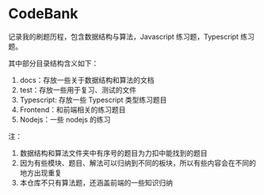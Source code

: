 # CodeBank

记录我的刷题历程，包含数据结构与算法，Javascript 练习题，Typescript 练习题。

其中部分目录结构含义如下：

1. docs：存放一些关于数据结构和算法的文档
2. test：存放一些用于复习、测试的文件
3. Typescript: 存放一些 Typescript 类型练习题目
4. Frontend：和前端相关的练习题目
5. Nodejs：一些 nodejs 的练习

注：

1. 数据结构和算法文件夹中有序号的题目为力扣中能找到的题目
2. 因为有些模块、题目、解法可以归纳到不同的板块，所以有些内容会在不同的地方出现重复
3. 本仓库不只有算法题，还涵盖前端的一些知识归纳
